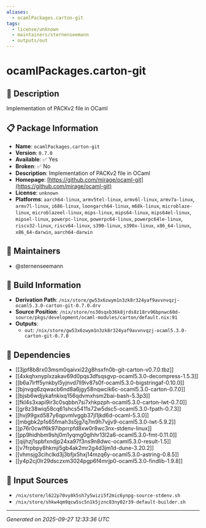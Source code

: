 ```yaml
---
aliases:
  - ocamlPackages.carton-git
tags:
  - license/unknown
  - maintainers/sternenseemann
  - outputs/out
---
```


# ocamlPackages.carton-git

## 📝 Description

Implementation of PACKv2 file in OCaml

## 📋 Package Information

- **Name**: `ocamlPackages.carton-git`
- **Version**: `0.7.0`
- **Available**: ✅ Yes
- **Broken**: ✅ No
- **Description**: Implementation of PACKv2 file in OCaml
- **Homepage**: [https://github.com/mirage/ocaml-git](https://github.com/mirage/ocaml-git)
- **License**: `unknown`
- **Platforms**: `aarch64-linux`, `armv5tel-linux`, `armv6l-linux`, `armv7a-linux`, `armv7l-linux`, `i686-linux`, `loongarch64-linux`, `m68k-linux`, `microblaze-linux`, `microblazeel-linux`, `mips-linux`, `mips64-linux`, `mips64el-linux`, `mipsel-linux`, `powerpc-linux`, `powerpc64-linux`, `powerpc64le-linux`, `riscv32-linux`, `riscv64-linux`, `s390-linux`, `s390x-linux`, `x86_64-linux`, `x86_64-darwin`, `aarch64-darwin`
## 👥 Maintainers

- @sternenseemann


## 🔧 Build Information

- **Derivation Path**: `/nix/store/gw53x6zwym1n3zk8r324yaf9avvnvqzj-ocaml5.3.0-carton-git-0.7.0.drv`
- **Source Position**: `/nix/store/ns30sqxb36k8jrds8z18rv96bpnwc60d-source/pkgs/development/ocaml-modules/carton/default.nix:91`
- **Outputs**:
  - `out`:  `/nix/store/gw53x6zwym1n3zk8r324yaf9avvnvqzj-ocaml5.3.0-carton-git-0.7.0`

## 🔗 Dependencies

- [[3jpf8b8rx03msm0qaivxi22g8hsxfn0b-git-carton-v0.7.0.tbz]]
- [[4xkqhxnyplxzakav69d0pqs3dfsqsgvp-ocaml5.3.0-decompress-1.5.3]]
- [[b6a7lrff5ynkbyl5yjnvd7ll9iv87s0f-ocaml5.3.0-bigstringaf-0.10.0]]
- [[bjnvgq6zqwacb6nd8a6jgy58nqwcik6c-ocaml5.3.0-carton-0.7.0]]
- [[bjsb6wdjykafnkixq156qdvmxhsm2bai-bash-5.3p3]]
- [[fkl4s3xapi9ir3c0sqbbn7si7xhkpzph-ocaml5.3.0-carton-lwt-0.7.0]]
- [[gr8z38wiq58cq61shcs5411s72w5dsc5-ocaml5.3.0-fpath-0.7.3]]
- [[hvj99gxd587y6qpvmlvggb37jl1jkd6d-ocaml-5.3.0]]
- [[mbgbk2p1s65fmah3s5jg7q7m9h7vjjv9-ocaml5.3.0-lwt-5.9.2]]
- [[p76r0cwlf6k97ibprrpfd8xw0r8wc3nx-stdenv-linux]]
- [[pp9hidhbm9shj0m1yqmg0glhhr13l2a6-ocaml5.3.0-fmt-0.11.0]]
- [[qijhzj1spbfxndjp24xa97f3ns9n8dwc-ocaml5.3.0-result-1.5]]
- [[v7frpbpy8hkmji5gb4ak2mr2g4d3jm1d-dune-3.20.2]]
- [[vhmsjg3cihclkd3j3bfjx5hxj14mzq6y-ocaml5.3.0-astring-0.8.5]]
- [[y4p2cj0lr29dsczxm3024pgp6f4mrjp0-ocaml5.3.0-findlib-1.9.8]]

## 📁 Input Sources

- `/nix/store/l622p70vy8k5sh7y5wizi5f2mic6ynpg-source-stdenv.sh`
- `/nix/store/shkw4qm9qcw5sc5n1k5jznc83ny02r39-default-builder.sh`

---
*Generated on 2025-09-27 12:33:36 UTC*

